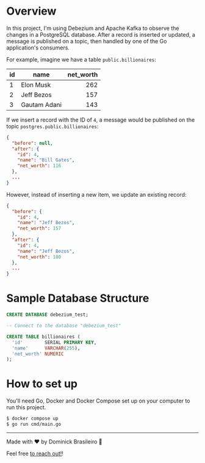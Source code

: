 # Overview
In this project, I'm using Debezium and Apache Kafka to observe the changes in a PostgreSQL database.
After a record is inserted or updated, a message is published on a topic, then handled by one of the Go application's consumers.

For example, imagine we have a table `public.billionaires`:

| id | name         | net_worth |
|----|--------------|--------:|
| 1  | Elon Musk    | 262     |
| 2  | Jeff Bezos   | 157     |
| 3  | Gautam Adani | 143     |

If we insert a record with the ID of `4`, a message would be published on the topic `postgres.public.billionaires`:
```json
{
  "before": null,
  "after": {
    "id": 4,
    "name": "Bill Gates",
    "net_worth": 116
  },
  ...
}
```

However, instead of inserting a new item, we update an existing record:
```json
{
  "before": {
    "id": 4,
    "name": "Jeff Bezos",
    "net_worth": 157
  },
  "after": {
    "id": 4,
    "name": "Jeff Bezos",
    "net_worth": 180
  },
  ...
}
```

# Sample Database Structure
```sql
CREATE DATABASE debezium_test;

-- Connect to the database "debezium_test"

CREATE TABLE billionaires (
  'id'        SERIAL PRIMARY KEY,
  'name'      VARCHAR(255),
  'net_worth' NUMERIC
);
```

# How to set up
You'll need Go, Docker and Docker Compose set up on your computer to run this project.
```sh
$ docker compose up
$ go run cmd/main.go
```

---

Made with ❤️ by Dominick Brasileiro 💎

Feel free [to reach out!](https://www.linkedin.com/in/dominickbrasileiro/)!
